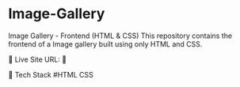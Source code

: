 # Image-Gallery
Image Gallery - Frontend (HTML &amp; CSS) This repository contains the frontend of a Image gallery built using only HTML and CSS.
                                                                                                                                                                                
📌 Live Site URL: 🚀

📌 Tech Stack #HTML CSS
